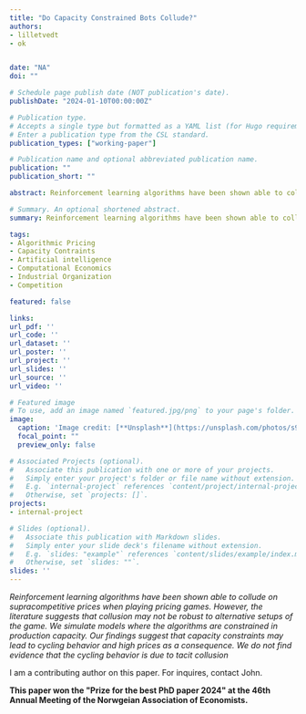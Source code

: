 ```yaml
---
title: "Do Capacity Constrained Bots Collude?"
authors:
- lilletvedt
- ok


date: "NA"
doi: ""

# Schedule page publish date (NOT publication's date).
publishDate: "2024-01-10T00:00:00Z"

# Publication type.
# Accepts a single type but formatted as a YAML list (for Hugo requirements).
# Enter a publication type from the CSL standard.
publication_types: ["working-paper"]

# Publication name and optional abbreviated publication name.
publication: ""
publication_short: ""

abstract: Reinforcement learning algorithms have been shown able to collude on supracompetitive prices when playing pricing games. However, the literature suggests that collusion may not be robust to alternative setups of the game. We simulate models where the algorithms are constrained in production capacity. Our findings suggest that capacity constraints may lead to cycling behavior and high prices as a consequence. We do not find evidence that the cycling behavior is due to tacit collusion

# Summary. An optional shortened abstract.
summary: Reinforcement learning algorithms have been shown able to collude on supracompetitive prices when playing pricing games. However, the literature suggests that collusion may not be robust to alternative setups of the game. We simulate models where the algorithms are constrained in production capacity. Our findings suggest that capacity constraints may lead to cycling behavior and high prices as a consequence. We do not find evidence that the cycling behavior is due to tacit collusion

tags:
- Algorithmic Pricing
- Capacity Contraints
- Artificial intelligence
- Computational Economics
- Industrial Organization
- Competition

featured: false

links:
url_pdf: ''
url_code: ''
url_dataset: ''
url_poster: ''
url_project: ''
url_slides: ''
url_source: ''
url_video: ''

# Featured image
# To use, add an image named `featured.jpg/png` to your page's folder. 
image:
  caption: 'Image credit: [**Unsplash**](https://unsplash.com/photos/s9CC2SKySJM)'
  focal_point: ""
  preview_only: false

# Associated Projects (optional).
#   Associate this publication with one or more of your projects.
#   Simply enter your project's folder or file name without extension.
#   E.g. `internal-project` references `content/project/internal-project/index.md`.
#   Otherwise, set `projects: []`.
projects:
- internal-project

# Slides (optional).
#   Associate this publication with Markdown slides.
#   Simply enter your slide deck's filename without extension.
#   E.g. `slides: "example"` references `content/slides/example/index.md`.
#   Otherwise, set `slides: ""`.
slides: ''
---
```


*Reinforcement learning algorithms have been shown able to collude on supracompetitive prices when playing pricing games. However, the literature suggests that collusion may not be robust to alternative setups of the game. We simulate models where the algorithms are constrained in production capacity. Our findings suggest that capacity constraints may lead to cycling behavior and high prices as a consequence. We do not find evidence that the cycling behavior is due to tacit collusion*



I am a contributing author on this paper. For inquires, contact John.



**This paper won the "Prize for the best PhD paper 2024" at the 46th Annual Meeting of the Norwgeian Association of Economists.**
